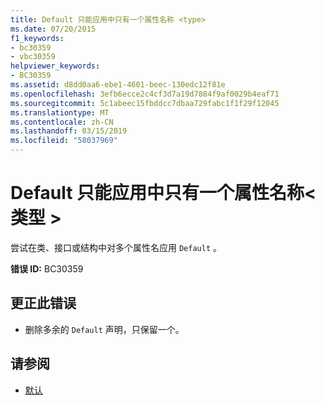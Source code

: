 ```yaml
---
title: Default 只能应用中只有一个属性名称 <type>
ms.date: 07/20/2015
f1_keywords:
- bc30359
- vbc30359
helpviewer_keywords:
- BC30359
ms.assetid: d8dd0aa6-ebe1-4601-beec-130edc12f81e
ms.openlocfilehash: 3efb6ecce2c4cf3d7a19d7884f9af0029b4eaf71
ms.sourcegitcommit: 5c1abeec15fbddcc7dbaa729fabc1f1f29f12045
ms.translationtype: MT
ms.contentlocale: zh-CN
ms.lasthandoff: 03/15/2019
ms.locfileid: "58037969"
---
```

# <a name="default-can-be-applied-to-only-one-property-name-in-a-type"></a>Default 只能应用中只有一个属性名称\<类型 >
尝试在类、接口或结构中对多个属性名应用 `Default` 。  
  
 **错误 ID:** BC30359  
  
## <a name="to-correct-this-error"></a>更正此错误  
  
-   删除多余的 `Default` 声明，只保留一个。  
  
## <a name="see-also"></a>请参阅

- [默认](../../visual-basic/language-reference/modifiers/default.md)
